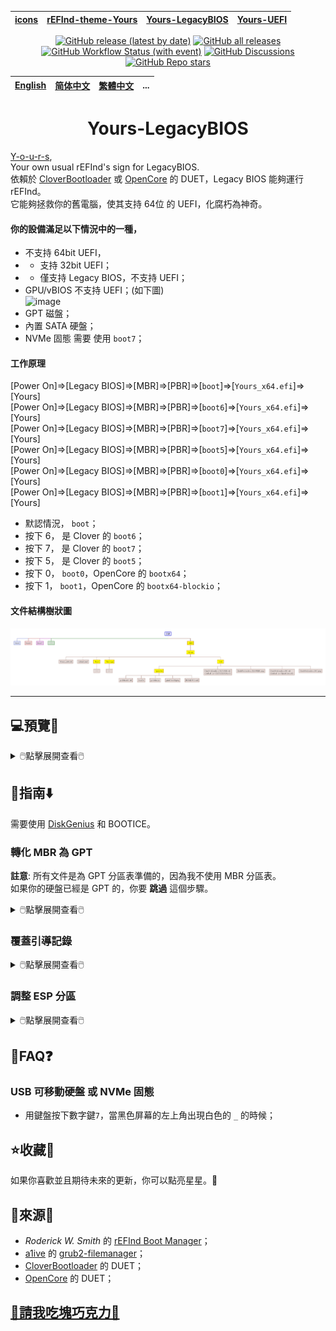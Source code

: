 [icons](https://github.com/M-L-P/icons)|[rEFInd-theme-Yours](https://github.com/M-L-P/rEFInd-theme-Yours)|[Yours-LegacyBIOS](https://github.com/M-L-P/Yours-LegacyBIOS)|[Yours-UEFI](https://github.com/M-L-P/Yours-UEFI)
-|-|-|-

<div align="center">

[![GitHub release (latest by date)](https://img.shields.io/github/v/release/M-L-P/Yours-LegacyBIOS)](https://github.com/M-L-P/Yours-LegacyBIOS/releases/latest)
[![GitHub all releases](https://img.shields.io/github/downloads/M-L-P/Yours-LegacyBIOS/total)](https://github.com/M-L-P/Yours-LegacyBIOS/releases)
[![GitHub Workflow Status (with event)](https://img.shields.io/github/actions/workflow/status/M-L-P/Yours-LegacyBIOS/%E6%89%93%E5%8C%85.yml)](https://github.com/M-L-P/Yours-LegacyBIOS/actions)
[![GitHub Discussions](https://img.shields.io/github/discussions/M-L-P/Yours-LegacyBIOS)](https://github.com/M-L-P/Yours-LegacyBIOS/discussions)
[![GitHub Repo stars](https://img.shields.io/github/stars/M-L-P/Yours-LegacyBIOS?style=social)](https://github.com/M-L-P/Yours-LegacyBIOS/stargazers)

</div>

[English](README.md)|[简体中文](README-自述文件.md)|[繁體中文](README-繁體中文.md)|...
--|--|--|--

<h1 align="center">Yours-LegacyBIOS</h1>

[Y-o-u-r-s](https://github.com/M-L-P/rEFInd-theme-Yours),<br/>
Your own usual rEFInd's sign for LegacyBIOS.<br/>
依賴於 [CloverBootloader](https://github.com/CloverHackyColor/CloverBootloader) 或 [OpenCore](https://github.com/acidanthera/OpenCorePkg) 的 DUET，Legacy BIOS 能夠運行 rEFInd。<br/>
它能夠拯救你的舊電腦，使其支持 64位 的 UEFI，化腐朽為神奇。
#### 你的設備滿足以下情況中的一種，
- 不支持 64bit UEFI，
- - 支持 32bit UEFI；
- - 僅支持 Legacy BIOS，不支持 UEFI；
- GPU/vBIOS 不支持 UEFI；(如下圖)<br/>
![image](https://user-images.githubusercontent.com/69227436/213923710-120c5a02-30ea-4005-b2fe-c8e9adc7b6d7.png)
- GPT 磁盤；
- 內置 SATA 硬盤；
- NVMe 固態 需要 使用 `boot7`；
#### 工作原理
[Power On]=>[Legacy BIOS]=>[MBR]=>[PBR]=>[`boot`]=>[`Yours_x64.efi`]=>[Yours]<br/>
[Power On]=>[Legacy BIOS]=>[MBR]=>[PBR]=>[`boot6`]=>[`Yours_x64.efi`]=>[Yours]<br/>
[Power On]=>[Legacy BIOS]=>[MBR]=>[PBR]=>[`boot7`]=>[`Yours_x64.efi`]=>[Yours]<br/>
[Power On]=>[Legacy BIOS]=>[MBR]=>[PBR]=>[`boot5`]=>[`Yours_x64.efi`]=>[Yours]<br/>
[Power On]=>[Legacy BIOS]=>[MBR]=>[PBR]=>[`boot0`]=>[`Yours_x64.efi`]=>[Yours]<br/>
[Power On]=>[Legacy BIOS]=>[MBR]=>[PBR]=>[`boot1`]=>[`Yours_x64.efi`]=>[Yours]<br/>
- 默認情況， `boot`；
- 按下 6， 是 Clover 的 `boot6`；
- 按下 7， 是 Clover 的 `boot7`；
- 按下 5， 是 Clover 的 `boot5`；
- 按下 0， `boot0`，OpenCore 的 `bootx64`；
- 按下 1， `boot1`，OpenCore 的 `bootx64-blockio`；
#### 文件結構樹狀圖
<img src="https://raw.githubusercontent.com/M-L-P/.github/main/screenshots/Yours-LegacyBIOS/Yours-LegacyBIOS.png">

-----------------------------------------------------------------------------------------------------------------------------------
## 💻️預覽👀

<details>
<summary>🖱️點擊展開查看🖱️</summary>

<img src="https://raw.githubusercontent.com/M-L-P/.github/main/screenshots/Yours-LegacyBIOS/about.duet.png">
<img src="https://raw.githubusercontent.com/M-L-P/.github/main/screenshots/Yours/M.big.png">
</details>

## 🧭指南⬇️

需要使用 [DiskGenius](https://www.diskgenius.com/) 和 BOOTICE。
### 轉化 MBR 為 GPT
__註意__: 所有文件是為 GPT 分區表準備的，因為我不使用 MBR 分區表。<br/>
如果你的硬盤已經是 GPT 的，你要 __跳過__ 這個步驟。
<details>
<summary>🖱️點擊展開查看🖱️</summary>
https://www.diskgenius.com/manual/convert-partition-table-style.php

![image](https://github.com/M-L-P/Yours-LegacyBIOS/assets/69227436/93246cd8-f616-43c7-a5ac-8ca224ef8fb0)
</details>

### 覆蓋引導記錄

<details>
<summary>🖱️點擊展開查看🖱️</summary>

#### 備份 EFI 文件
- 打開 DiskGenius；
- 把 ESP分區 中的所有的文件 復製到其他你想要的位置；
#### 格式化 ESP 成 FAT32
- 打開 DiskGenius；
- 格式化 ESP 成 FAT32(Basic data partition)；
- - 或者 在第一個分區前面 創建一個 FAT32 分區。
#### 覆蓋 MBR 和 PBR
- 打開 BOOTICE；
- `zip: Boot_Record\MBR.bin` 用來覆蓋內置 SATA 硬盤的 MBR；<br/>
  ![mbr](https://github.com/M-L-P/Yours-LegacyBIOS/assets/69227436/af8d8cb4-3e10-48a8-ab06-71a8e69ed3ba)

- `zip: Boot_Record\PBR.bin` 用來覆蓋 FAT32 的 PBR；<br/>
  ![pbr](https://github.com/M-L-P/Yours-LegacyBIOS/assets/69227436/a2a6f8f1-6b28-48a3-90fc-b7ed140adc86)

#### 把 FAT32 變成 ESP
- 打開 DiskGenius；
- [編輯分區參數](https://www.diskgenius.com/manual/modify-partition-para.php), set the FAT32 as ESP；
- 命名為 `EFI system partition`(如下圖)<br/>
[<img src="https://github.com/M-L-P/Yours-LegacyBIOS/assets/69227436/2fb6df69-e8be-4b67-b00f-ebde03fa0538">](https://www.diskgenius.com/manual/modify-partition-para.php)
</details>

### 調整 ESP 分區

<details>
<summary>🖱️點擊展開查看🖱️</summary>

#### 恢復 EFI 文件
- 從你的備份中把 EFI 文件恢復進 ESP 分區。

#### 復製 Yours 到 ESP 分區
- 復製文件 `zip: ESP\boot` 到 `ESP: \`；
- 復製文件 `zip: ESP\boot5` 到 `ESP: \`；
- 復製文件 `zip: ESP\boot6` 到 `ESP: \`；
- 復製文件 `zip: ESP\boot7` 到 `ESP: \`；
- 復製文件 `zip: ESP\boot0` 到 `ESP: \`；
- 復製文件 `zip: ESP\boot1` 到 `ESP: \`；
- 復製文件夾 `zip: ESP\EFI\Yours` 到 `ESP: \EFI`；

#### 若有 黑蘋果
為了讓圖形界面銜接得更加緊密，中途沒有代碼界面，同時支持安全啟動<br/>
<details>
<summary>🖱️點擊展開查看🖱️</summary>

文件名|所在目錄|文件原理|文件功能
-|-|-|-
`GRUB_PreLoader_CLOVER.efi`|`EFI\Yours\efi\Hackintosh`|鏈接到 `EFI\CLOVER\CLOVERX64.efi`|預啟動 CloverBootloader
`GRUB_PreLoader_CLOVER.png`|`EFI\Yours\efi\Hackintosh`|同名顯示圖標|用於顯示 Clover 的啟動圖標
`GRUB_PreLoader_OC.efi`|`EFI\Yours\efi\Hackintosh`|鏈接到 `EFI\OC\OpenCore.efi`|預啟動 OpenCore
`GRUB_PreLoader_OC.png`|`EFI\Yours\efi\Hackintosh`|同名顯示圖標|用於顯示 OC 的啟動圖標

#### 若是 OpenCore
- 你應該編輯 `config.plist` 設置 `LauncherOption=System` ；

#### 若不用黑果
- 你可以選定 Clover 或 OC 的啟動圖標，按下【Delete】，隱藏對應的入口。
</details>

</details>

## 📝FAQ❓️
### USB 可移動硬盤 或 NVMe 固態
- 用鍵盤按下數字鍵`7`，當黑色屏幕的左上角出現白色的 `_` 的時候；

## ⭐收藏🌟
如果你喜歡並且期待未來的更新，你可以點亮星星。💫

## 🎉來源🎊
- *Roderick W. Smith* 的 [rEFInd Boot Manager](http://www.rodsbooks.com/refind/)；
- [a1ive](https://github.com/a1ive) 的 [grub2-filemanager](https://github.com/a1ive/grub2-filemanager)；
- [CloverBootloader](https://github.com/CloverHackyColor/CloverBootloader) 的 DUET；
- [OpenCore](https://github.com/acidanthera/OpenCorePkg) 的 DUET；

## [🧁請我吃塊巧克力🍫](https://github.com/M-L-P/.github/blob/main/profile/chocolate/README.md)